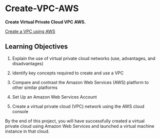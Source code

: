 <h1> Create-VPC-AWS </h1>
 <b> Create Virtual Private Cloud VPC AWS.</b>
<br />


[Create a VPC using AWS](https://www.coursera.org/learn/create-virtual-private-cloud-vpc-aws/ungradedLab/aXhX5/create-a-virtual-private-cloud-vpc-using-aws/lab?path=%2F)
<br />

 <h2>Learning Objectives</h2>

1. Explain the use of virtual private cloud networks (use, advantages, and disadvantages) 

2. Identify key concepts required to create and use a VPC 

3. Compare and contrast the Amazon Web Services (AWS) platform to other similar platforms 

4. Set Up an Amazon Web Services Account 

5. Create a virtual private cloud (VPC) network using the AWS cloud console

By the end of this project, you will have successfully created a virtual private cloud using Amazon Web Services and launched a virtual machine instance in that cloud.

<!-- <img src=""/> -->

<!--
 ```diff
- text in red
+ text in green
! text in orange
# text in gray
@@ text in purple (and bold)@@
```
--!>

